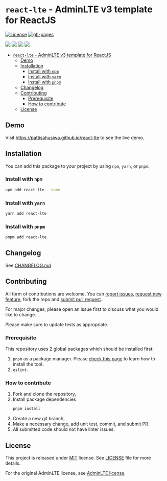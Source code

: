 # `react-lte` - AdminLTE v3 template for ReactJS

[![License](https://img.shields.io/github/license/pattisahusiwa/react-lte)](https://github.com/pattisahusiwa/react-lte/blob/master/LICENSE)
[![gh-pages](https://img.shields.io/github/workflow/status/pattisahusiwa/react-lte/gh-pages%20deploy?label=gh-pages)](https://github.com/pattisahusiwa/react-lte/actions?query=workflow%3A%22gh-pages+deploy%22)

[![](https://img.shields.io/github/package-json/dependency-version/pattisahusiwa/react-lte/react)]()
[![](https://img.shields.io/github/package-json/dependency-version/pattisahusiwa/react-lte/admin-lte)]()
[![](https://img.shields.io/github/package-json/dependency-version/pattisahusiwa/react-lte/bootstrap)]()
[![](https://img.shields.io/github/package-json/dependency-version/pattisahusiwa/react-lte/reactstrap)]()

- [`react-lte` - AdminLTE v3 template for ReactJS](#react-lte---adminlte-v3-template-for-reactjs)
  - [Demo](#demo)
  - [Installation](#installation)
    - [Install with `npm`](#install-with-npm)
    - [Install with `yarn`](#install-with-yarn)
    - [Install with `pnpm`](#install-with-pnpm)
  - [Changelog](#changelog)
  - [Contributing](#contributing)
    - [Prerequisite](#prerequisite)
    - [How to contribute](#how-to-contribute)
  - [License](#license)

## Demo
Visit https://pattisahusiwa.github.io/react-lte to see the live demo.

## Installation
You can add this package to your project by using `npm`, `yarn`, or `pnpm`.

### Install with `npm`
````bash
npm add react-lte --save
````

### Install with `yarn`
````bash
yarn add react-lte
````

### Install with `pnpm`
````bash
pnpm add react-lte
````

## Changelog
See [CHANGELOG.md](https://github.com/pattisahusiwa/react-lte/blob/master/CHANGELOG.md)


## Contributing
All form of contributions are welcome. You can [report issues](https://github.com/pattisahusiwa/react-lte/issues), [request new feature](https://github.com/pattisahusiwa/react-lte/issues),  fork the repo and [submit pull request](https://github.com/pattisahusiwa/react-lte/pulls).

For major changes, please open an issue first to discuss what you would like to change.

Please make sure to update tests as appropriate.

### Prerequisite

This repository uses 2 global packages which should be installed first:
1. `pnpm` as a package manager. Please [check this page](https://pnpm.js.org/en/installation) to learn how to install the tool.
2. `eslint`.


### How to contribute
1. Fork and clone the repository,
2. Install package dependencies
    ````bash
    pnpm install
    ````
3. Create a new git branch,
4. Make a necessary change, add unit test, commit, and submit PR.
5. All submitted code should not have linter issues.

## License
This project is released under [MIT](https://opensource.org/licenses/MIT) license.
See [LICENSE](https://github.com/pattisahusiwa/react-lte/blob/master/LICENSE) file for more details.

For the original AdminLTE license, see [AdminLTE license](https://github.com/ColorlibHQ/AdminLTE/blob/master/LICENSE).
